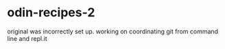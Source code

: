 # odin-recipes-2
original was incorrectly set up. working on coordinating git from command line and repl.it
